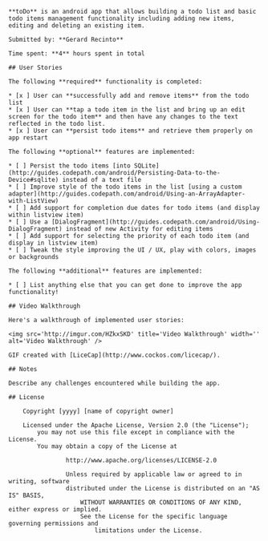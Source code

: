 
    **toDo** is an android app that allows building a todo list and basic todo items management functionality including adding new items, editing and deleting an existing item.

    Submitted by: **Gerard Recinto**

    Time spent: **4** hours spent in total

    ## User Stories

    The following **required** functionality is completed:

    * [x ] User can **successfully add and remove items** from the todo list
    * [x ] User can **tap a todo item in the list and bring up an edit screen for the todo item** and then have any changes to the text reflected in the todo list.
    * [x ] User can **persist todo items** and retrieve them properly on app restart

    The following **optional** features are implemented:

    * [ ] Persist the todo items [into SQLite](http://guides.codepath.com/android/Persisting-Data-to-the-Device#sqlite) instead of a text file
    * [ ] Improve style of the todo items in the list [using a custom adapter](http://guides.codepath.com/android/Using-an-ArrayAdapter-with-ListView)
    * [ ] Add support for completion due dates for todo items (and display within listview item)
    * [ ] Use a [DialogFragment](http://guides.codepath.com/android/Using-DialogFragment) instead of new Activity for editing items
    * [ ] Add support for selecting the priority of each todo item (and display in listview item)
    * [ ] Tweak the style improving the UI / UX, play with colors, images or backgrounds

    The following **additional** features are implemented:

    * [ ] List anything else that you can get done to improve the app functionality!

    ## Video Walkthrough 

    Here's a walkthrough of implemented user stories:

    <img src='http://imgur.com/HZkxSKD' title='Video Walkthrough' width='' alt='Video Walkthrough' />

    GIF created with [LiceCap](http://www.cockos.com/licecap/).

    ## Notes

    Describe any challenges encountered while building the app.

    ## License

        Copyright [yyyy] [name of copyright owner]

	    Licensed under the Apache License, Version 2.0 (the "License");
	        you may not use this file except in compliance with the License.
		    You may obtain a copy of the License at

		            http://www.apache.org/licenses/LICENSE-2.0

			        Unless required by applicable law or agreed to in writing, software
				    distributed under the License is distributed on an "AS IS" BASIS,
				        WITHOUT WARRANTIES OR CONDITIONS OF ANY KIND, either express or implied.
					    See the License for the specific language governing permissions and
					        limitations under the License.

